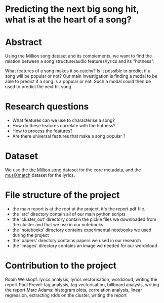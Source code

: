 # Predicting the next big song hit, what is at the heart of a song?

# Abstract

Using the Million song dataset and its complements, we want to find the relation between a song structure/audio features/lyrics and its "hotness".

What features of a song makes it so catchy? Is it possible to predict if a song will be popular or not? Our main investigation is finding a modal
to be able to predict if a song is a popular or not. Such a modal could then be used to predict the next hit song.


# Research questions

- What features can we use to characterise a song?
- How do these features correlate with the hotness?
- How to process the features?
- Are there universal features that make a song popular ?

# Dataset

We use the [the Million song](https://labrosa.ee.columbia.edu/millionsong/) dataset for the core metadata, and the [musiXmatch](https://labrosa.ee.columbia.edu/millionsong/musixmatch) dataset for the lyrics.

# File structure of the project

- the main report is at the root at the project, it's the report.pdf file.
- the 'src' directory contain all of our main python scripts
- the 'cluster_out' directory contain the pickle files we downloaded from the cluster and that we use in our notebooks
- the 'notebooks' directory contains experimental notebooks we used during the project
- the 'papers' directory contains papers we used in our research
- the 'images' directory contains an image we needed for our wordcloud

# Contribution to the project

Robin Weiskopf: lyrics analysis, lyrics vectorisation, wordcloud, writing the report
Paul Prevel: tag analysis, tag vectorisation, billboard analysis, writing the report
Marc Adams: histogram plots, correlation analysis, linear regression, extracting rdds on the cluster, writing the report